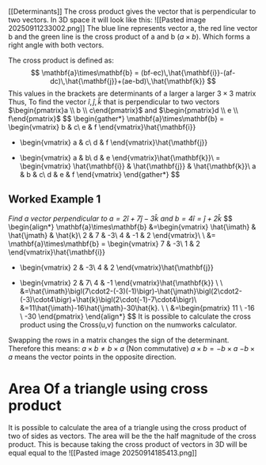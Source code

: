 [[Determinants]]
The cross product gives the vector that is perpendicular to two vectors. In 3D space it will look like this: 
![[Pasted image 20250911233002.png]]
The blue line represents vector a, the red line vector b and the green line is the cross product of a and b ($a \times b$). Which forms a right angle with both vectors.

The cross product is defined as:
$$
\mathbf{a}\times\mathbf{b} = (bf-ec)\,\hat{\mathbf{i}}-(af-dc)\,\hat{\mathbf{j}}+(ae-bd)\,\hat{\mathbf{k}}
$$
This values in the brackets are determinants of a larger a larger $3\times 3$ matrix Thus, To find the vector $\hat{i},\hat{j},\hat{k}$ that is perpendicular to two vectors $\begin{pmatrix}a  \\ b \\ c\end{pmatrix}$ and $\begin{pmatrix}d \\ e \\ f\end{pmatrix}$
$$
\begin{gather*}
\mathbf{a}\times\mathbf{b} = \begin{vmatrix} b & c\\ e & f \end{vmatrix}\hat{\mathbf{i}}
- \begin{vmatrix} a & c\\ d & f \end{vmatrix}\hat{\mathbf{j}}
+ \begin{vmatrix} a & b\\ d & e \end{vmatrix}\hat{\mathbf{k}}\\
= \begin{vmatrix} \hat{\mathbf{i}} & \hat{\mathbf{j}} & \hat{\mathbf{k}}\\
a & b & c\\
d & e & f \end{vmatrix}
\end{gather*}
$$
## Worked Example 1
*Find a vector perpendicular to $a=2\hat{i}+7\hat{j}-3\hat{k}$ and $b=4\hat{i}=\hat{j}+2\hat{k}$*
$$
\begin{align*}
\mathbf{a}\times\mathbf{b}
&=\begin{vmatrix}
\hat{\imath} & \hat{\jmath} & \hat{k}\\
2 & 7 & -3\\
4 & -1 & 2
\end{vmatrix}\\ \\
&= \mathbf{a}\times\mathbf{b} = \begin{vmatrix} 7 & -3\\ 1 & 2 \end{vmatrix}\hat{\mathbf{i}}
- \begin{vmatrix} 2 & -3\\ 4 & 2 \end{vmatrix}\hat{\mathbf{j}}
+ \begin{vmatrix} 2 & 7\\ 4 & -1 \end{vmatrix}\hat{\mathbf{k}} \\ \\
&=\hat{\imath}\bigl(7\cdot2-(-3)(-1)\bigr)-\hat{\jmath}\bigl(2\cdot2-(-3)\cdot4\bigr)+\hat{k}\bigl(2\cdot(-1)-7\cdot4\bigr)\\
&=11\hat{\imath}-16\hat{\jmath}-30\hat{k}. \\ \\
&=\begin{pmatrix}
11 \\
-16 \\
-30
\end{pmatrix}
\end{align*}
$$
It is possible to calculate the cross product using the Cross(u,v) function on the numworks calculator.

Swapping the rows in a matrix changes the sign of the determinant. Therefore this means:
$a\times b\neq b\times a$ (Non commutative)
$a\times b=-b\times a$ 
$-b\times a$ means the vector points in the opposite direction.


# Area Of a triangle using cross product
It is possible to calculate the area of a triangle using the cross product of two of sides as vectors. The area will be the the half magnitude of the cross product. This is because taking the cross product of vectors in 3D will be equal equal to the 
![[Pasted image 20250914185413.png]]
